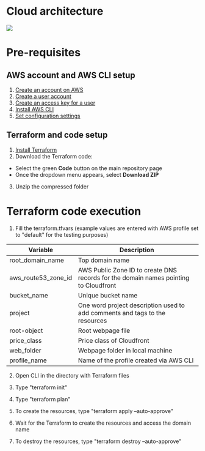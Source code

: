 # Cloud architecture

<img src="https://i.imgur.com/E5ogsUh.png">

# Pre-requisites 
## AWS account and AWS CLI setup​

1.  <a href="https://portal.aws.amazon.com/gp/aws/developer/registration/index.html">Create an account on AWS</a>
2.  <a href="https://docs.aws.amazon.com/IAM/latest/UserGuide/id_users_create.html">Create a user account</a>
3.  <a href="https://docs.aws.amazon.com/IAM/latest/UserGuide/id_credentials_access-keys.html">Create an access key for a user</a>
4.  <a href="https://docs.aws.amazon.com/cli/latest/userguide/getting-started-install.html">Install AWS CLI</a>
5.  <a href="https://docs.aws.amazon.com/cli/latest/userguide/cli-configure-files.html">Set configuration  settings</a>

## Terraform and code setup

1.  <a href="https://developer.hashicorp.com/terraform/tutorials/aws-get-started/install-cli">Install Terraform</a>
2.  Download the Terraform code:
-   Select the green **Code** button on the main repository page
-   Once the dropdown menu appears, select **Download ZIP​**
3.  Unzip the compressed folder

# Terraform code execution

1.  Fill the terraform.tfvars (example values are entered with AWS profile set to "default" for the testing purposes)​

| Variable | Description |
|-|-|
| root_domain_name | Top domain name |
| aws_route53_zone_id | AWS Public Zone ID to create DNS records for the domain names pointing to Cloudfront |
| bucket_name | Unique bucket name |
| project | One word project description used to add comments and tags to the resources |
| root-object | Root webpage file |
| price_class | Price class of Cloudfront |
| web_folder | Webpage folder in local machine |
| profile_name | Name of the profile created via AWS CLI |
2.  Open CLI in the directory with Terraform files​
    
3.  Type "terraform init"​
    
4.  Type "terraform plan"​
    
5.  To create the resources, type "terraform apply –auto-approve"​
    
6.  Wait for the Terraform to create the resources and access the domain name
    
7.  To destroy the resources, type "terraform destroy –auto-approve"​
